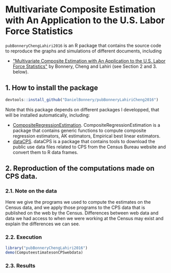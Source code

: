 # Multivariate Composite Estimation with An Application to the U.S. Labor Force Statistics 
`pubBonneryChengLahiri2016` is an R package that contains the source code to reproduce the graphs and simulations of different documents, including
* ["Multivariate Composite Estimation with An Application to the
U.S. Labor Force Statistics"]() by Bonnery, Cheng and Lahiri (see Section 2 and 3. below).

## 1. How to install the package

```r
devtools::install_github("DanielBonnery/pubBonneryLahiriCheng2016")
```

Note that this package depends on different packages I developped, that will be installed automatically, including:
* [CompositeRegressionEstimation](https://github.com/DanielBonnery/CompositeRegressionEstimation). CompositeRegressionEstimation is a package that contains generic functions to compute composite regression estimators, AK estimators, Empirical best linear estimators.
* [dataCPS](https://github.com/DanielBonnery/dataCPS). dataCPS is a package that contains tools to download the public use data files related to CPS from the Census Bureau website and convert them to R data frames.


## 2. Reproduction of the computations made on CPS data. 

### 2.1. Note on the data 
Here we give the programs we used to compute the estimates on the Census data, and we apply those programs to the CPS data that is published on the web by the Census. Differences between web data and data we had access to when we were working at the Census may exist and explain the differences we can see.

### 2.2. Execution


```r
library("pubBonneryChengLahiri2016")
demo(ComputeestimatesonCPSwebdata)
```

### 2.3. Results
























